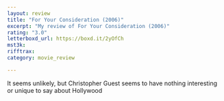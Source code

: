 ```yaml
---
layout: review
title: "For Your Consideration (2006)"
excerpt: "My review of For Your Consideration (2006)"
rating: "3.0"
letterboxd_url: https://boxd.it/2yOfCh
mst3k: 
rifftrax: 
category: movie_review

---
```


It seems unlikely, but Christopher Guest seems to have nothing interesting or unique to say about Hollywood